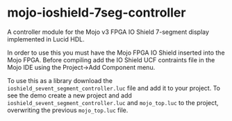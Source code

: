# mojo-ioshield-7seg-controller
A controller module for the Mojo v3 FPGA IO Shield 7-segment display implemented in Lucid HDL.

In order to use this you must have the Mojo FPGA IO Shield inserted into the Mojo FPGA. Before compiling add the IO Shield UCF contraints file in the Mojo IDE using the Project->Add Component menu.

To use this as a library download the `ioshield_sevent_segment_controller.luc` file and add it to your project. To see the demo create a new project and add `ioshield_sevent_segment_controller.luc` and `mojo_top.luc` to the project, overwriting the previous `mojo_top.luc` file.
